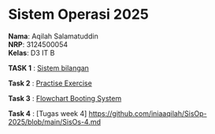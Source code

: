 # Sistem Operasi 2025

**Nama**: Aqilah Salamatuddin  
**NRP**: 3124500054  
**Kelas**: D3 IT B  

**TASK 1** : 
[Sistem bilangan](https://github.com/iniaaqilah/SisOp-2025/blob/main/SisOp-1.md)


**Task 2** :
[Practise Exercise](https://github.com/iniaaqilah/SisOp-2025/blob/main/SisOp-2.md)

**Task 3** : [Flowchart Booting System](https://github.com/iniaaqilah/SisOp-2025/blob/main/SisOs-3.md)

**Task 4** : [Tugas week 4] https://github.com/iniaaqilah/SisOp-2025/blob/main/SisOs-4.md
